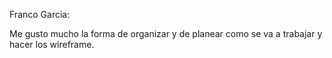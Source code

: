 Franco Garcia:

Me gusto mucho la forma de organizar y de planear como se va a trabajar y hacer los wireframe. 